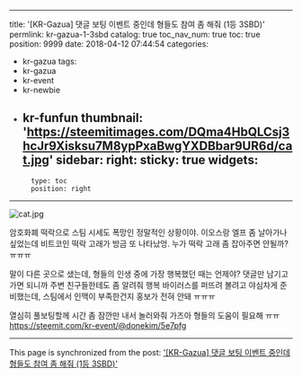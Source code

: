
---
title: '[KR-Gazua] 댓글 보팅 이벤트 중인데 형들도 참여 좀 해줘 (1등 3SBD)'
permlink: kr-gazua-1-3sbd
catalog: true
toc_nav_num: true
toc: true
position: 9999
date: 2018-04-12 07:44:54
categories:
- kr-gazua
tags:
- kr-gazua
- kr-event
- kr-newbie
- kr-funfun
thumbnail: 'https://steemitimages.com/DQma4HbQLCsj3hcJr9Xisksu7M8ypPxaBwgYXDBbar9UR6d/cat.jpg'
sidebar:
    right:
        sticky: true
widgets:
    -
        type: toc
        position: right
---


![cat.jpg](https://steemitimages.com/DQma4HbQLCsj3hcJr9Xisksu7M8ypPxaBwgYXDBbar9UR6d/cat.jpg)



암호화폐 떡락으로 스팀 시세도 폭망인 정말적인 상황이야.
이오스랑 엘프 좀 날아가나 싶었는데 비트코인 떡락 고래가 방금 또 나타났엉.
누가 떡락 고래 좀 잡아주면 안될까? ㅠㅠㅠ

말이 다른 곳으로 샜는데, 형들의 인생 중에 가장 행복했던 때는 언제야?
댓글만 남기고 가면 되니까 주변 친구들한테도 좀 알려줘
행복 바이러스를 퍼뜨려 볼려고 야심차게 준비했는데, 스팀에서 인맥이 부족한건지 홍보가 전혀 안돼 ㅠㅠㅠ

열심히 풀보팅할께 시간 좀 잠깐만 내서 놀러와줘
가즈아 형들의 도움이 필요해 ㅠㅠ
https://steemit.com/kr-event/@donekim/5e7pfg

- - -

This page is synchronized from the post: ['[KR-Gazua] 댓글 보팅 이벤트 중인데 형들도 참여 좀 해줘 (1등 3SBD)'](https://steemit.com/@donekim/kr-gazua-1-3sbd)

